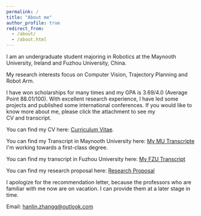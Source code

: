 ```yaml
---
permalink: /
title: "About me"
author_profile: true
redirect_from: 
  - /about/
  - /about.html
---
```


I am an undergraduate student majoring in Robotics at the Maynooth University, Ireland and Fuzhou University, China. 

My research interests focus on Computer Vision, Trajectory Planning and Robot Arm. 

I have won scholarships for many times and my GPA is 3.69/4.0 (Average Point 88.01/100). With excellent research experience, I have led some projects and published some international conferences. If you would like to know more about me, please click the attachment to see my CV and transcript.

You can find my CV here: [Curriculum Vitae](../assets/CV.pdf).

You can find my Transcript in Maynooth University here: [My MU Transcripte](../assets/MU_transcriptDocument.pdf) 
I'm working towards a first-class degree.

You can find my transcript in Fuzhou University here: [My FZU Transcript](../assets/MyTranscript.pdf)

You can find my research proposal here: [Research Proposal](../assets/RP.pdf)

I apologize for the recommendation letter, because the professors who are familiar with me now are on vacation. I can provide them at a later stage in time.

Email: hanlin.zhangg@outlook.com

